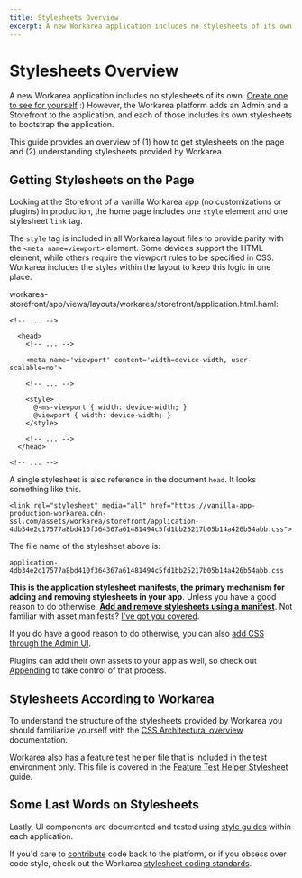 ```yaml
---
title: Stylesheets Overview
excerpt: A new Workarea application includes no stylesheets of its own. Create one to see for yourself :) However, the Workarea platform adds an Admin and a Storefront to the application, and each of those includes its own stylesheets to bootstrap the applicat
---
```


# Stylesheets Overview

A new Workarea application includes no stylesheets of its own. [Create one to see for yourself](create-a-new-app.html) :) However, the Workarea platform adds an Admin and a Storefront to the application, and each of those includes its own stylesheets to bootstrap the application.

This guide provides an overview of (1) how to get stylesheets on the page and (2) understanding stylesheets provided by Workarea.

## Getting Stylesheets on the Page

Looking at the Storefront of a vanilla Workarea app (no customizations or plugins) in production, the home page includes one `style` element and one stylesheet `link` tag.

The `style` tag is included in all Workarea layout files to provide parity with the `<meta name=viewport>` element. Some devices support the HTML element, while others require the viewport rules to be specified in CSS. Workarea includes the styles within the layout to keep this logic in one place.

workarea-storefront/app/views/layouts/workarea/storefront/application.html.haml:

```
<!-- ... -->

  <head>
    <!-- ... -->

    <meta name='viewport' content='width=device-width, user-scalable=no'>

    <!-- ... -->

    <style>
      @-ms-viewport { width: device-width; }
      @viewport { width: device-width; }
    </style>

    <!-- ... -->
  </head>

<!-- ... -->
```

A single stylesheet is also reference in the document `head`. It looks something like this.

```
<link rel="stylesheet" media="all" href="https://vanilla-app-production-workarea.cdn-ssl.com/assets/workarea/storefront/application-4db34e2c17577a8bd410f364367a61481494c5fd1bb25217b05b14a426b54abb.css">
```

The file name of the stylesheet above is:

`application-4db34e2c17577a8bd410f364367a61481494c5fd1bb25217b05b14a426b54abb.css`

**This is the application stylesheet manifests, the primary mechanism for adding and removing stylesheets in your app**. Unless you have a good reason to do otherwise, **[Add and remove stylesheets using a manifest](add-stylesheets-through-a-manifest.html)**. Not familiar with asset manifests? [I've got you covered](rails-asset-manifests.html).

If you do have a good reason to do otherwise, you can also [add CSS through the Admin UI](add-css-through-the-admin-ui.html).

Plugins can add their own assets to your app as well, so check out [Appending](appending.html) to take control of that process.

## Stylesheets According to Workarea

To understand the structure of the stylesheets provided by Workarea you should familiarize yourself with the [CSS Architectural overview](css-architectural-overview.html) documentation.

Workarea also has a feature test helper file that is included in the test environment only. This file is covered in the [Feature Test Helper Stylesheet](feature-spec-helper-stylesheet.html) guide.

## Some Last Words on Stylesheets

Lastly, UI components are documented and tested using [style guides](style-guides.html) within each application.

If you'd care to [contribute](contribute-code.html) code back to the platform, or if you obsess over code style, check out the Workarea [stylesheet coding standards](stylesheet-coding-standards.html).
